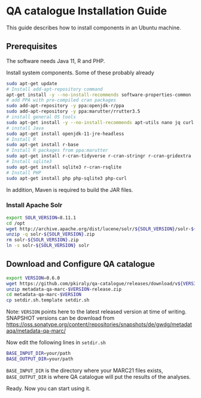 # QA catalogue Installation Guide

This guide describes how to install components in an Ubuntu machine.

## Prerequisites

The software needs Java 11, R and PHP.

Install system components. Some of these probably already

```bash
sudo apt-get update
# Install add-apt-repository command
apt-get install -y --no-install-recommends software-properties-common
# add PPA with pre-compiled cran packages
sudo add-apt-repository -y ppa:openjdk-r/ppa
sudo add-apt-repository -y ppa:marutter/rrutter3.5
# install general OS tools
sudo apt-get install -y --no-install-recommends apt-utils nano jq curl openssl less wget unzip
# install Java
sudo apt-get install openjdk-11-jre-headless
# Install R
sudo apt-get install r-base
# Install R packages from ppa:marutter
sudo apt-get install r-cran-tidyverse r-cran-stringr r-cran-gridextra
# Install sqlite3
sudo apt-get install sqlite3 r-cran-rsqlite
# Install PHP
sudo apt-get install php php-sqlite3 php-curl
```

In addition, Maven is required to build the JAR files.

### Install Apache Solr

```bash
export SOLR_VERSION=8.11.1
cd /opt
wget http://archive.apache.org/dist/lucene/solr/${SOLR_VERSION}/solr-${SOLR_VERSION}.zip
unzip -q solr-${SOLR_VERSION}.zip
rm solr-${SOLR_VERSION}.zip
ln -s solr-${SOLR_VERSION} solr
```

## Download and Configure QA catalogue

```bash
export VERSION=0.6.0
wget https://github.com/pkiraly/qa-catalogue/releases/download/v${VERSION}/metadata-qa-marc-${VERSION}-release.zip
unzip metadata-qa-marc-$VERSION-release.zip
cd metadata-qa-marc-$VERSION
cp setdir.sh.template setdir.sh
```
Note: `VERSION` points here to the latest released version at time of writing. SNAPSHOT versions can be download from https://oss.sonatype.org/content/repositories/snapshots/de/gwdg/metadataqa/metadata-qa-marc/

Now edit the following lines in `setdir.sh`

```bash
BASE_INPUT_DIR=your/path
BASE_OUTPUT_DIR=your/path
```

`BASE_INPUT_DIR` is the directory where your MARC21 files exists, `BASE_OUTPUT_DIR` is where QA catalogue will put 
the results of the analyses.

Ready. Now you can start using it.
